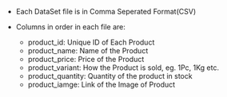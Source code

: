 - Each DataSet file is in Comma Seperated Format(CSV)

- Columns in order in each file are:
  - product_id: Unique ID of Each Product
  - product_name: Name of the Product
  - product_price: Price of the Product
  - product_variant: How the Product is sold, eg. 1Pc, 1Kg etc.
  - product_quantity: Quantity of the product in stock
  - product_iamge: Link of the Image of Product
